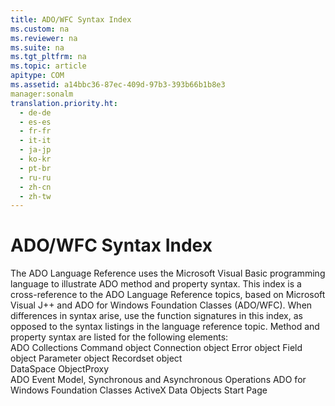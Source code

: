 ```yaml
---
title: ADO/WFC Syntax Index
ms.custom: na
ms.reviewer: na
ms.suite: na
ms.tgt_pltfrm: na
ms.topic: article
apitype: COM
ms.assetid: a14bbc36-87ec-409d-97b3-393b66b1b8e3
manager:sonalm
translation.priority.ht: 
  - de-de
  - es-es
  - fr-fr
  - it-it
  - ja-jp
  - ko-kr
  - pt-br
  - ru-ru
  - zh-cn
  - zh-tw
---
```

# ADO/WFC Syntax Index
<?xml version="1.0" encoding="utf-8"?>
<developerReferenceWithoutSyntaxDocument xmlns="http://ddue.schemas.microsoft.com/authoring/2003/5" xmlns:xlink="http://www.w3.org/1999/xlink" xmlns:xsi="http://www.w3.org/2001/XMLSchema-instance" xsi:schemaLocation="http://ddue.schemas.microsoft.com/authoring/2003/5 http://dduestorage.blob.core.windows.net/ddueschema/developer.xsd">
  <introduction>
    <para>The ADO Language Reference uses the Microsoft Visual Basic programming language to illustrate ADO method and property syntax. This index is a cross-reference to the ADO Language Reference topics, based on Microsoft Visual J++ and ADO for Windows Foundation Classes (ADO/WFC). When differences in syntax arise, use the function signatures in this index, as opposed to the syntax listings in the language reference topic.</para>
    <para>Method and property syntax are listed for the following elements:</para>
  </introduction>
  <section>
    <title>ActiveX Data Objects</title>
    <content>
      <list class="bullet">
        <listItem>
          <para>
            <legacyLink xlink:href="073f9a0e-c755-42dd-9f71-4647d68e331a">ADO Collections</legacyLink>
          </para>
        </listItem>
        <listItem>
          <para>
            <legacyLink xlink:href="39d0aa06-03ac-4c9a-8400-83947756ef99">Command object</legacyLink>
          </para>
        </listItem>
        <listItem>
          <para>
            <legacyLink xlink:href="8cfc35bb-91e2-47da-ad4c-982e9162cd51">Connection object</legacyLink>
          </para>
        </listItem>
        <listItem>
          <para>
            <legacyLink xlink:href="a22c6688-5321-4e6a-ba2a-87985a0e854a">Error object</legacyLink>
          </para>
        </listItem>
        <listItem>
          <para>
            <legacyLink xlink:href="7e01cb24-2338-4f92-ad46-8d97248e1a4d">Field object</legacyLink>
          </para>
        </listItem>
        <listItem>
          <para>
            <legacyLink xlink:href="d00d1e1e-14b1-41a2-a00f-2a3cb7396f15">Parameter object</legacyLink>
          </para>
        </listItem>
        <listItem>
          <para>
            <legacyLink xlink:href="bd1f571e-007f-432e-ada1-5c3e436c1a22">Recordset object</legacyLink>
          </para>
        </listItem>
      </list>
    </content>
  </section>
  <section>
    <title>Remote Data Service</title>
    <content>
      <list class="bullet">
        <listItem>
          <para>
            <legacyLink xlink:href="950d45d8-07de-467b-b255-f9a7b997204c">DataSpace</legacyLink>
          </para>
        </listItem>
        <listItem>
          <para>
            <legacyLink xlink:href="f68f58bc-ad28-46cc-9fb3-099e1a678397">ObjectProxy</legacyLink>
          </para>
        </listItem>
      </list>
    </content>
  </section>
  <relatedTopics>
<link xlink:href="e9003457-0762-48b3-942f-0820266b158f">ADO Event Model, Synchronous and Asynchronous Operations</link>
<link xlink:href="1fdfa42e-897e-4770-b320-ab3720adabcc">ADO for Windows Foundation Classes</link>
<link xlink:href="2fa6237b-44b8-4b6c-9952-5acd80a54e20">ActiveX Data Objects Start Page</link>
</relatedTopics>
</developerReferenceWithoutSyntaxDocument>